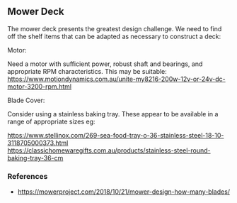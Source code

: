 ## Mower Deck

The mower deck presents the greatest design challenge. We need to find off the shelf items that can be adapted as necessary to construct a deck:

Motor:

Need a motor with sufficient power, robust shaft and bearings, and appropriate RPM characteristics. This may be suitable: https://www.motiondynamics.com.au/unite-my8216-200w-12v-or-24v-dc-motor-3200-rpm.html

Blade Cover:

Consider using a stainless baking tray. These appear to be available in a range of appropriate sizes eg:

https://www.stellinox.com/269-sea-food-tray-o-36-stainless-steel-18-10-3118705000373.html 
https://classichomewaregifts.com.au/products/stainless-steel-round-baking-tray-36-cm

### References

- https://mowerproject.com/2018/10/21/mower-design-how-many-blades/
